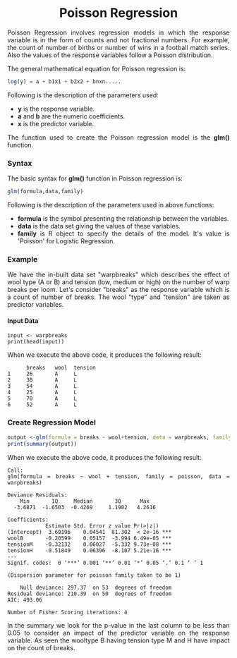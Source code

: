 <div align='justify'>

# <div align='center'>Poisson Regression</div>

Poisson Regression involves regression models in which the response variable is in the form of counts and not fractional numbers. For example, the count of number of births or number of wins in a football match series. Also the values of the response variables follow a Poisson distribution.

The general mathematical equation for Poisson regression is:

```r
log(y) = a + b1x1 + b2x2 + bnxn.....
```

Following is the description of the parameters used:

- **y** is the response variable.
- **a** and **b** are the numeric coefficients.
- **x** is the predictor variable.

The function used to create the Poisson regression model is the **glm()** function.

### Syntax

The basic syntax for **glm()** function in Poisson regression is:

```r
glm(formula,data,family)
```

Following is the description of the parameters used in above functions:

- **formula** is the symbol presenting the relationship between the variables.
- **data** is the data set giving the values of these variables.
- **family** is R object to specify the details of the model. It's value is 'Poisson' for Logistic Regression.

### Example

We have the in-built data set "warpbreaks" which describes the effect of wool type (A or B) and tension (low, medium or high) on the number of warp breaks per loom. Let's consider "breaks" as the response variable which is a count of number of breaks. The wool "type" and "tension" are taken as predictor variables.

#### Input Data

```
input <- warpbreaks
print(head(input))
```

When we execute the above code, it produces the following result:

```
      breaks   wool  tension
1     26       A     L
2     30       A     L
3     54       A     L
4     25       A     L
5     70       A     L
6     52       A     L
```

### Create Regression Model

```r
output <-glm(formula = breaks ~ wool+tension, data = warpbreaks, family = poisson)
print(summary(output))
```

When we execute the above code, it produces the following result:

```
Call:
glm(formula = breaks ~ wool + tension, family = poisson, data = warpbreaks)

Deviance Residuals: 
    Min       1Q     Median       3Q      Max  
  -3.6871  -1.6503  -0.4269     1.1902   4.2616  

Coefficients:
            Estimate Std. Error z value Pr(>|z|)    
(Intercept)  3.69196    0.04541  81.302  < 2e-16 ***
woolB       -0.20599    0.05157  -3.994 6.49e-05 ***
tensionM    -0.32132    0.06027  -5.332 9.73e-08 ***
tensionH    -0.51849    0.06396  -8.107 5.21e-16 ***
---
Signif. codes:  0 ‘***’ 0.001 ‘**’ 0.01 ‘*’ 0.05 ‘.’ 0.1 ‘ ’ 1

(Dispersion parameter for poisson family taken to be 1)

    Null deviance: 297.37  on 53  degrees of freedom
Residual deviance: 210.39  on 50  degrees of freedom
AIC: 493.06

Number of Fisher Scoring iterations: 4
```

In the summary we look for the p-value in the last column to be less than 0.05 to consider an impact of the predictor variable on the response variable. As seen the wooltype B having tension type M and H have impact on the count of breaks.

</div>
